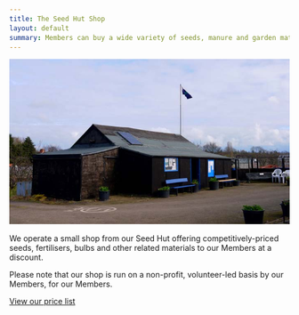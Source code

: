 ```yaml
---
title: The Seed Hut Shop
layout: default
summary: Members can buy a wide variety of seeds, manure and garden materials from our shop in the seed hut.
---
```


![Aylestone Allotments Site](/img/seed-hut.jpg "The seed hut")

We operate a small shop from our Seed Hut offering competitively-priced seeds, fertilisers, bulbs and other related materials to our Members at a discount.
 
Please note that our shop is run on a non-profit, volunteer-led basis by our Members, for our Members.

<a href="https://docs.google.com/spreadsheets/d/1fbLorphUZWlLwbkRisFc3k5nwGr5eUex5vVY2CedxfM/pubhtml?gid=0&single=true" class="button">View our price list</a>